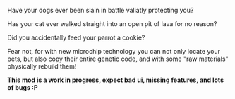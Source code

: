 Have your dogs ever been slain in battle valiatly protecting you?

Has your cat ever walked straight into an open pit of lava for no reason?

Did you accidentally feed your parrot a cookie?

Fear not, for with new microchip technology you can not only locate your pets, but also copy their entire genetic code, and with some "raw materials" physically rebuild them!

**This mod is a work in progress, expect bad ui, missing features, and lots of bugs :P**